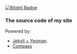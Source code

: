 [![Bitdeli Badge](https://d2weczhvl823v0.cloudfront.net/AgtLucas/agtlucas/trend.png)](https://bitdeli.com/free "Bitdeli Badge")

### The source code of my site

Powered by:

* [Jekyll + Yeoman](https://github.com/robwierzbowski/generator-jekyllrb).
* [Compass](http://compass-style.org/)
